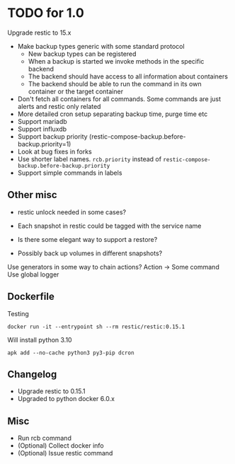 
# TODO for 1.0

Upgrade restic to 15.x

* Make backup types generic with some standard protocol
  - New backup types can be registered
  - When a backup is started we invoke methods in the specific backend
  - The backend should have access to all information about containers
  - The backend should be able to run the command in its own container or the target container
* Don't fetch all containers for all commands. Some commands are just alerts and restic only related
* More detailed cron setup separating backup time, purge time etc
* Support mariadb
* Support influxdb
* Support backup priority (restic-compose-backup.before-backup.priority=1)
* Look at bug fixes in forks
* Use shorter label names. `rcb.priority` instead of `restic-compose-backup.before-backup.priority`
* Support simple commands in labels


## Other misc

* restic unlock needed in some cases?
* Each snapshot in restic could be tagged with the service name


* Is there some elegant way to support a restore?
* Possibly back up volumes in different snapshots?


Use generators in some way to chain actions?
Action -> Some command
Use global logger


## Dockerfile

Testing

    docker run -it --entrypoint sh --rm restic/restic:0.15.1

Will install python 3.10

    apk add --no-cache python3 py3-pip dcron

## Changelog

* Upgrade restic to 0.15.1
* Upgraded to python docker 6.0.x

## Misc

* Run rcb command
* (Optional) Collect docker info
* (Optional) Issue restic command
